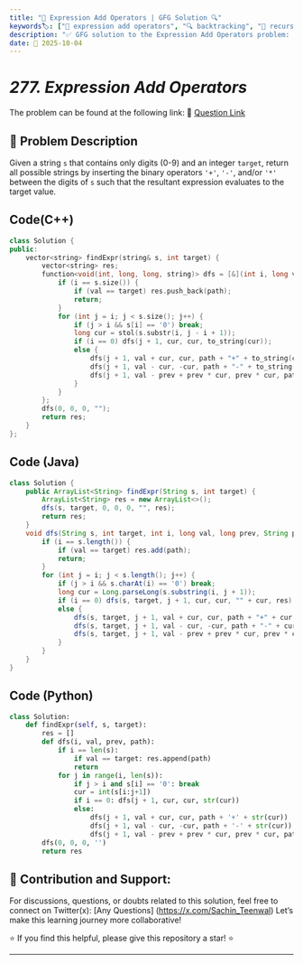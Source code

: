 ```yaml
---
title: "🧮 Expression Add Operators | GFG Solution 🔍"
keywords🏷️: ["🧮 expression add operators", "🔍 backtracking", "📍 recursion", "💡 DFS", "📘 GFG", "🏁 competitive programming", "📚 DSA"]
description: "✅ GFG solution to the Expression Add Operators problem: insert +, -, * between digits to reach a target value using DFS & backtracking. 🚀"
date: 📅 2025-10-04
---
```



# *277. Expression Add Operators*

The problem can be found at the following link: 🔗 [Question Link](https://www.geeksforgeeks.org/problems/expression-add-operators/1)

## **🧩 Problem Description**

Given a string `s` that contains only digits (0-9) and an integer `target`, return all possible strings by inserting the binary operators `'+'`, `'-'`, and/or `'*'` between the digits of `s` such that the resultant expression evaluates to the target value.


## Code(C++)
```cpp
class Solution {
public:
    vector<string> findExpr(string& s, int target) {
        vector<string> res;
        function<void(int, long, long, string)> dfs = [&](int i, long val, long prev, string path) {
            if (i == s.size()) {
                if (val == target) res.push_back(path);
                return;
            }
            for (int j = i; j < s.size(); j++) {
                if (j > i && s[i] == '0') break;
                long cur = stol(s.substr(i, j - i + 1));
                if (i == 0) dfs(j + 1, cur, cur, to_string(cur));
                else {
                    dfs(j + 1, val + cur, cur, path + "+" + to_string(cur));
                    dfs(j + 1, val - cur, -cur, path + "-" + to_string(cur));
                    dfs(j + 1, val - prev + prev * cur, prev * cur, path + "*" + to_string(cur));
                }
            }
        };
        dfs(0, 0, 0, "");
        return res;
    }
};
```

## Code (Java)

```java
class Solution {
    public ArrayList<String> findExpr(String s, int target) {
        ArrayList<String> res = new ArrayList<>();
        dfs(s, target, 0, 0, 0, "", res);
        return res;
    }
    void dfs(String s, int target, int i, long val, long prev, String path, ArrayList<String> res) {
        if (i == s.length()) {
            if (val == target) res.add(path);
            return;
        }
        for (int j = i; j < s.length(); j++) {
            if (j > i && s.charAt(i) == '0') break;
            long cur = Long.parseLong(s.substring(i, j + 1));
            if (i == 0) dfs(s, target, j + 1, cur, cur, "" + cur, res);
            else {
                dfs(s, target, j + 1, val + cur, cur, path + "+" + cur, res);
                dfs(s, target, j + 1, val - cur, -cur, path + "-" + cur, res);
                dfs(s, target, j + 1, val - prev + prev * cur, prev * cur, path + "*" + cur, res);
            }
        }
    }
}
```

## Code (Python)

```python
class Solution:
    def findExpr(self, s, target):
        res = []
        def dfs(i, val, prev, path):
            if i == len(s):
                if val == target: res.append(path)
                return
            for j in range(i, len(s)):
                if j > i and s[i] == '0': break
                cur = int(s[i:j+1])
                if i == 0: dfs(j + 1, cur, cur, str(cur))
                else:
                    dfs(j + 1, val + cur, cur, path + '+' + str(cur))
                    dfs(j + 1, val - cur, -cur, path + '-' + str(cur))
                    dfs(j + 1, val - prev + prev * cur, prev * cur, path + '*' + str(cur))
        dfs(0, 0, 0, '')
        return res
```



## 🎯 **Contribution and Support:**

For discussions, questions, or doubts related to this solution, feel free to connect on Twitter(x): [Any Questions] (https://x.com/Sachin_Teenwal) Let’s make this learning journey more collaborative!

⭐ If you find this helpful, please give this repository a star! ⭐

---
